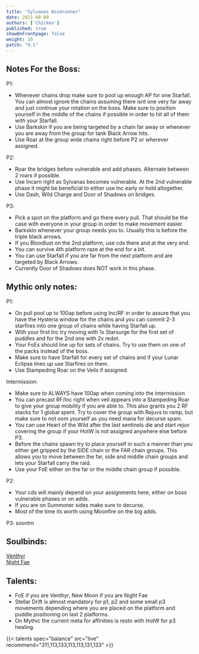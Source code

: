 ```yaml
---
title: "Sylvanas Windrunner"
date: 2021-08-09
authors: ['Chicken']
published: true
showOnFrontpage: false
weight: 10
patch: "9.1"
---
```



## Notes For the Boss:

P1:
- Whenever chains drop make sure to pool up enough AP for one Starfall. You can almost ignore the chains assuming there isnt one very far away and just continue your rotation on the boss. Make sure to position yourself in the middle of the chains if possible in order to hit all of them with your Starfall.
- Use Barkskin if you are being targeted by a chain far away or whenever you are away from the group for tank Black Arrow hits.
- Use Roar at the group wide chains right before P2 or wherever assigned.

P2: 
- Roar the bridges before vulnerable and add phases. Alternate between 2 roars if possible.
- Use Incarn right as Sylvanas becomes vulnerable. At the 2nd vulnerable phase it might be beneficial to either use Inc early or hold altogether.
- Use Dash, Wild Charge and Door of Shadows on bridges.

P3:
- Pick a spot on the platform and go there every pull. That should be the case with everyone in your group in order to make movement easier.
- Barkskin whenever your group needs you to. Usually this is before the triple black arrows.
- If you Bloodlust on the 2nd platform, use cds there and at the very end.
- You can survive 4th platform raze at the end for a bit.
- You can use Starfall if you are far from the next platform and are targeted by Black Arrows.
- Currently Door of Shadows does NOT work in this phase.

## Mythic only notes:
P1: 
- On pull pool up to 100ap before using Inc/RF in order to assure that you have the Hysteria window for the chains and you can commit 2-3 starfires into one group of chains while having Starfall up.
- With your first Inc try moving with 1x Starsurge for the first set of puddles and for the 2nd one with 2x redot.
- Your FoEs should line up for sets of chains. Try to use them on one of the packs instead of the boss. 
- Make sure to have Starfall for every set of chains and if your Lunar Eclipse lines up use Starfires on them.
- Use Stampeding Roar on the Veils if assigned.

Intermission:
- Make sure to ALWAYS have 100ap when coming into the intermission
- You can precast RF/Inc right when veil appears into a Stampeding Roar to give your group mobility if you are able to. This also grants you 2 RF stacks for 1 global spent. Try to cover the group with Rejuvs to ramp, but make sure to not oom yourself as you need mana for decurse spam. 
- You can use Heart of the Wild after the last sentinels die and start rejuv covering the group if your HotW is not assigned anywhere else before P3.
- Before the chains spawn try to place yourself in such a manner than you either get gripped by the SIDE chain or the FAR chain groups. This allows you to move between the far, side and middle chain groups and lets your Starfall carry the raid. 
- Use your FoE either on the far or the middle chain group if possible.

P2:
- Your cds will mainly depend on your assignments here, either on boss vulnerable phases or on adds.
- If you are on Summoner sides make sure to decurse.
- Most of the time its worth using Moonfire on the big adds.

P3: 
soontm

## Soulbinds:
[Venthyr](https://ptr.wowhead.com/soulbind-calc/venthyr/theotar-the-mad-duke/druid/AwCWb74CBTUgCBU1yggSBTWHCCUy4ggjBTJJCBV2AAg1Mj8I)
<br>[Night Fae](https://ptr.wowhead.com/soulbind-calc/night-fae/niya/druid/AwCW5b4CBTXKCCU1IAgTBTXGCBUy5AglMuIIIhUySQgldgAI)

## Talents:
- FoE if you are Venthyr, New Moon if you are Night Fae
- Stellar Drift is almost mandatory for p1, p2 and some small p3 movements depending where you are placed on the platform and puddle positioning on last 2 platforms.
- On Mythic the current meta for affinities is resto with HotW for p3 healing.


{{< talents spec="balance" src="live" recommend="311,113,133,113,113,131,133" >}}





